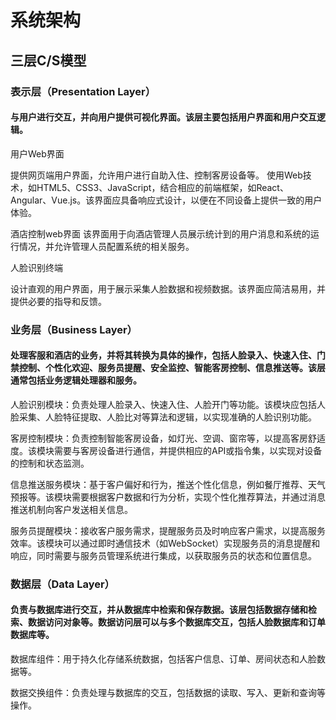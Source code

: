# 系统架构

## 三层C/S模型

### 表示层（Presentation Layer）
#### 与用户进行交互，并向用户提供可视化界面。该层主要包括用户界面和用户交互逻辑。  
用户Web界面

提供网页端用户界面，允许用户进行自助入住、控制客房设备等。
使用Web技术，如HTML5、CSS3、JavaScript，结合相应的前端框架，如React、Angular、Vue.js。该界面应具备响应式设计，以便在不同设备上提供一致的用户体验。

酒店控制web界面
该界面用于向酒店管理人员展示统计到的用户消息和系统的运行情况，并允许管理人员配置系统的相关服务。

人脸识别终端

设计直观的用户界面，用于展示采集人脸数据和视频数据。该界面应简洁易用，并提供必要的指导和反馈。

### 业务层（Business Layer）
#### 处理客服和酒店的业务，并将其转换为具体的操作，包括人脸录入、快速入住、门禁控制、个性化欢迎、服务员提醒、安全监控、智能客房控制、信息推送等。该层通常包括业务逻辑处理器和服务。  
人脸识别模块：负责处理人脸录入、快速入住、人脸开门等功能。该模块应包括人脸采集、人脸特征提取、人脸比对等算法和逻辑，以实现准确的人脸识别功能。

客房控制模块：负责控制智能客房设备，如灯光、空调、窗帘等，以提高客房舒适度。该模块需要与客房设备进行通信，并提供相应的API或指令集，以实现对设备的控制和状态监测。

信息推送服务模块：基于客户偏好和行为，推送个性化信息，例如餐厅推荐、天气预报等。该模块需要根据客户数据和行为分析，实现个性化推荐算法，并通过消息推送机制向客户发送相关信息。

服务员提醒模块：接收客户服务需求，提醒服务员及时响应客户需求，以提高服务效率。该模块可以通过即时通信技术（如WebSocket）实现服务员的消息提醒和响应，同时需要与服务员管理系统进行集成，以获取服务员的状态和位置信息。
### 数据层（Data Layer）
#### 负责与数据库进行交互，并从数据库中检索和保存数据。该层包括数据存储和检索、数据访问对象等。数据访问层可以与多个数据库交互，包括人脸数据库和订单数据库等。
数据库组件：用于持久化存储系统数据，包括客户信息、订单、房间状态和人脸数据等。

数据交换组件：负责处理与数据库的交互，包括数据的读取、写入、更新和查询等操作。
